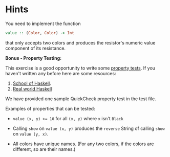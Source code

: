 # Hints

You need to implement the function

```haskell
value :: (Color, Color) -> Int
```

that only accepts two colors and produces the resistor's numeric value
component of its resistance.

**Bonus - Property Testing:**

This exercise is a good opportunity to write some [property tests](https://en.wikipedia.org/wiki/Property_testing). If you haven't written any before here are some resources:

1. [School of Haskell](https://www.schoolofhaskell.com/user/pbv/an-introduction-to-quickcheck-testing).
2. [Real world Haskell](http://book.realworldhaskell.org/read/testing-and-quality-assurance.html)

We have provided one sample QuickCheck property test in the test file.

Examples of properties that can be tested:

- `value (x, y) >= 10` for all `(x, y)` where `x` isn't `Black`

- Calling `show` on `value (x, y)` produces the `reverse` String of calling `show` on `value (y, x)`.

- All colors have unique names. (For any two colors, if the colors are different, so are their names.)
